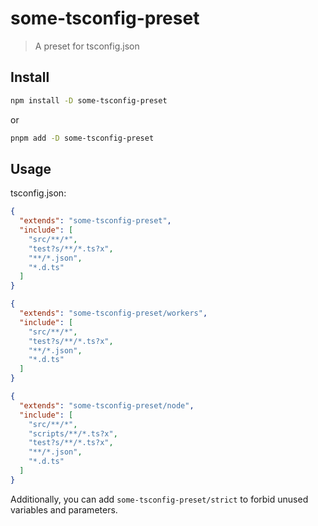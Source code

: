# some-tsconfig-preset

> A preset for tsconfig.json

## Install

```sh
npm install -D some-tsconfig-preset
```

or
  
  ```sh
pnpm add -D some-tsconfig-preset
```

## Usage

tsconfig.json:

```json
{
  "extends": "some-tsconfig-preset",
  "include": [
    "src/**/*",
    "test?s/**/*.ts?x",
    "**/*.json",
    "*.d.ts"
  ]
}
```

```json
{
  "extends": "some-tsconfig-preset/workers",
  "include": [
    "src/**/*",
    "test?s/**/*.ts?x",
    "**/*.json",
    "*.d.ts"
  ]
}
```

```json
{
  "extends": "some-tsconfig-preset/node",
  "include": [
    "src/**/*",
    "scripts/**/*.ts?x",
    "test?s/**/*.ts?x",
    "**/*.json",
    "*.d.ts"
  ]
}
```

Additionally, you can add `some-tsconfig-preset/strict` to forbid unused variables and parameters.
